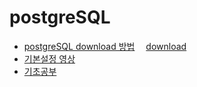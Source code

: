 # postgreSQL
* [postgreSQL download 방법](https://www.devkuma.com/docs/postgresql/postgresql-download-install/) 　[download](https://www.enterprisedb.com/downloads/postgres-postgresql-downloads)
* [기본설정 영상](https://www.youtube.com/watch?v=SJMcIZzfBeY&t=250s)
* [기초공부](http://www.gurubee.net/postgresql/basic)
